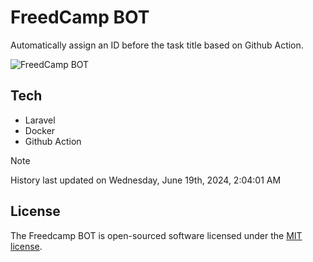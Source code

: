 # FreedCamp BOT

Automatically assign an ID before the task title based on Github Action.

![FreedCamp BOT](https://repository-images.githubusercontent.com/737932867/7d34798b-2680-471c-b089-a78a718d3d6a)

## Tech

- Laravel
- Docker
- Github Action

> [!NOTE]  
> History last updated on Wednesday, June 19th, 2024, 2:04:01 AM

## License

The Freedcamp BOT is open-sourced software licensed under the [MIT license](https://opensource.org/licenses/MIT).
